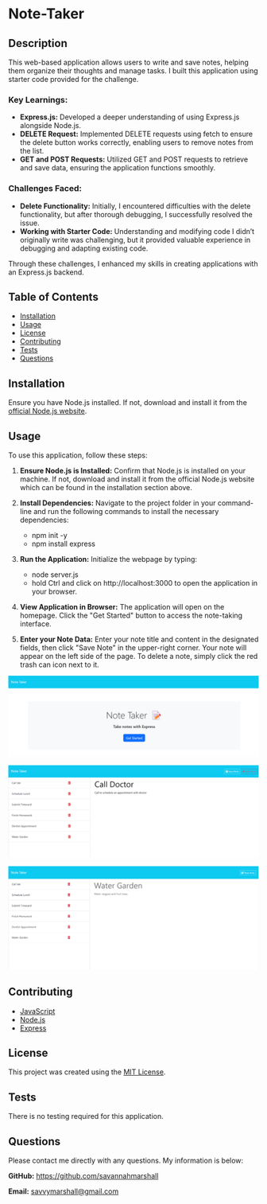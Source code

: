 # Note-Taker

## Description
This web-based application allows users to write and save notes, helping them organize their thoughts and manage tasks. I built this application using starter code provided for the challenge.

### Key Learnings:
* **Express.js:** Developed a deeper understanding of using Express.js alongside Node.js.
* **DELETE Request:** Implemented DELETE requests using fetch to ensure the delete button works correctly, enabling users to remove notes from the list.
* **GET and POST Requests:** Utilized GET and POST requests to retrieve and save data, ensuring the application functions smoothly.

### Challenges Faced:
* **Delete Functionality:** Initially, I encountered difficulties with the delete functionality, but after thorough debugging, I successfully resolved the issue.
* **Working with Starter Code:** Understanding and modifying code I didn’t originally write was challenging, but it provided valuable experience in debugging and adapting existing code.

Through these challenges, I enhanced my skills in creating applications with an Express.js backend. 

## Table of Contents
  
- [Installation](#installation)
- [Usage](#usage)
- [License](#license)
- [Contributing](#contributing)
- [Tests](#tests)
- [Questions](#questions)

## Installation
Ensure you have Node.js installed. If not, download and install it from the [official Node.js website](https://nodejs.org/en).

## Usage

To use this application, follow these steps:

1. **Ensure Node.js is Installed:** Confirm that Node.js is installed on your machine. If not, download and install it from the official Node.js website which can be found in the installation section above.

2. **Install Dependencies:** Navigate to the project folder in your command-line and run the following commands to install the necessary dependencies:
   * npm init -y
   * npm install express
3. **Run the Application:** Initialize the webpage by typing:
   * node server.js
   * hold Ctrl and click on http://localhost:3000 to open the application in your browser.
4. **View Application in Browser:** The application will open on the homepage. Click the "Get Started" button to access the note-taking interface.
5. **Enter your Note Data:** Enter your note title and content in the designated fields, then click "Save Note" in the upper-right corner. Your note will appear on the left side of the page. To delete a note, simply click the red trash can icon next to it.

![screenshot of landing page](https://github.com/savannahmarshall/Note-Taker/blob/main/public/assets/note-taker-2.png)

![screenshot of save and clear form features present](https://github.com/savannahmarshall/Note-Taker/blob/main/public/assets/note-taker-3.png)

![screenshot of note examples](https://github.com/savannahmarshall/Note-Taker/blob/main/public/assets/note-taker-1.png)



## Contributing
* [JavaScript](https://www.javascript.com/)
* [Node.js](https://nodejs.org/en)
* [Express](https://expressjs.com/)

## License
This project was created using the [MIT License](https://opensource.org/license/MIT).

## Tests
There is no testing required for this application.

## Questions
Please contact me directly with any questions. My information is below:  

**GitHub:** https://github.com/savannahmarshall  

**Email:** savvymarshall@gmail.com
